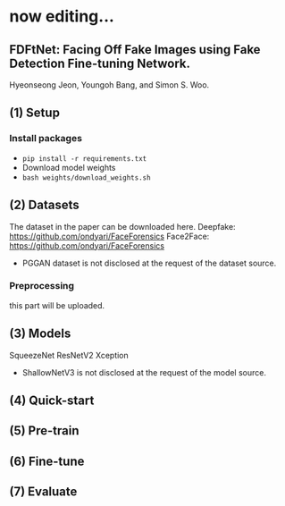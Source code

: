 # now editing...
## FDFtNet: Facing Off Fake Images using Fake Detection Fine-tuning Network.
Hyeonseong Jeon, Youngoh Bang,  and Simon S. Woo.
 
## (1) Setup
### Install packages
- `pip install -r requirements.txt`
- Download model weights
- `bash weights/download_weights.sh`

## (2) Datasets
The dataset in the paper can be downloaded here.
Deepfake: https://github.com/ondyari/FaceForensics
Face2Face: https://github.com/ondyari/FaceForensics
* PGGAN dataset is not disclosed at the request of the dataset source.
### Preprocessing
this part will be uploaded.

## (3) Models
SqueezeNet
ResNetV2
Xception
* ShallowNetV3 is not disclosed at the request of the model source.

## (4) Quick-start


## (5) Pre-train


## (6) Fine-tune


## (7) Evaluate
